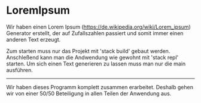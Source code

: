 # LoremIpsum
Wir haben einen Lorem Ipsum (https://de.wikipedia.org/wiki/Lorem_ipsum) Generator erstellt, der auf Zufallszahlen passiert und somit immer einen anderen Text erzeugt.

Zum starten muss nur das Projekt mit 'stack build' gebaut werden. Anschleßend kann man die Andwendung wie gewohnt mit 'stack repl'
starten.
Um sich einen Text generieren zu lassen muss man nur die main ausführen.

-----------------------------------------------------------------------------------------------------------------------------------

Wir haben dieses Programm komplett zusammen erarbeitet. Deshalb gehen wir von einer 50/50 Beteiligung in allen Teilen der Anwendung aus.
